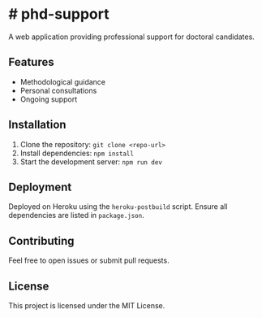 # # phd-support

A web application providing professional support for doctoral candidates. 

## Features
- Methodological guidance
- Personal consultations
- Ongoing support

## Installation
1. Clone the repository: `git clone <repo-url>`
2. Install dependencies: `npm install`
3. Start the development server: `npm run dev`

## Deployment
Deployed on Heroku using the `heroku-postbuild` script. Ensure all dependencies are listed in `package.json`.

## Contributing
Feel free to open issues or submit pull requests.

## License
This project is licensed under the MIT License.